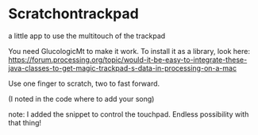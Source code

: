 Scratchontrackpad
=================

a little app to use the multitouch of the trackpad


You need GlucologicMt to make it work. To install it as a library, look here: https://forum.processing.org/topic/would-it-be-easy-to-integrate-these-java-classes-to-get-magic-trackpad-s-data-in-processing-on-a-mac

Use one finger to scratch, two to fast forward.

(I noted in the code where to add your song)


note: I added the snippet to control the touchpad. Endless possibility with that thing!
